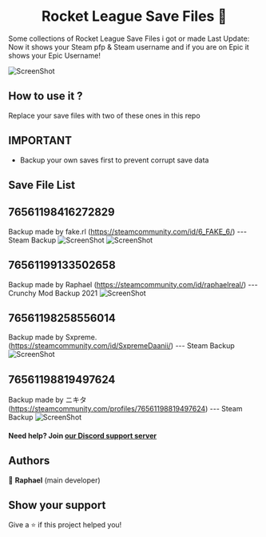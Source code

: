 <h1 align="center">Rocket League Save Files 📜</h1>

Some collections of Rocket League Save Files i got or made
Last Update: Now it shows your Steam pfp & Steam username and if you are on Epic it shows your Epic Username!


![ScreenShot](https://cdn.discordapp.com/attachments/1036859677151072339/1039877283739082803/rl_series_favorites_june2021_16x9.309bf22bd29c2e411e9dd8eb07575bb1.png)


## How to use it ?

Replace your save files with two of these ones in this repo

## IMPORTANT

- Backup your own saves first to prevent corrupt save data

## Save File List

## 76561198416272829

Backup made by fake.rl (https://steamcommunity.com/id/6_FAKE_6/) --- Steam Backup
![ScreenShot](https://cdn.discordapp.com/attachments/1036859677151072339/1039878302871068702/Screenshot_168.png)
![ScreenShot](https://cdn.discordapp.com/attachments/1036859677151072339/1039885152588935258/76561198416272829.png)

## 76561199133502658

Backup made by Raphael (https://steamcommunity.com/id/raphaelreal/) --- Crunchy Mod Backup 2021
![ScreenShot](https://cdn.discordapp.com/attachments/1036859677151072339/1039879278575239289/Screenshot_169.png)

## 76561198258556014

Backup made by Sxpreme. (https://steamcommunity.com/id/SxpremeDaanii/) --- Steam Backup
![ScreenShot](https://cdn.discordapp.com/attachments/1036859677151072339/1039881707920293918/Screenshot_170.png)

## 76561198819497624

Backup made by ニキタ (https://steamcommunity.com/profiles/76561198819497624) --- Steam Backup
![ScreenShot](https://cdn.discordapp.com/attachments/1036859677151072339/1039882952177352745/Screenshot_171.png)


#### Need help? Join [our Discord support server](https://discord.gg/RJSVxe9MP9)


## Authors

👤 **Raphael** (main developer)

## Show your support

Give a ⭐️ if this project helped you!
